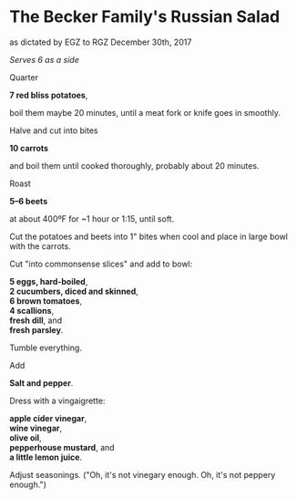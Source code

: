 # The Becker Family's Russian Salad
as dictated by EGZ to RGZ December 30th, 2017

*Serves 6 as a side*

Quarter

**7 red bliss potatoes**,

boil them maybe 20 minutes, until a meat fork or knife goes in smoothly.

Halve and cut into bites

**10 carrots**

and boil them until cooked thoroughly, probably about 20 minutes.

Roast

**5–6 beets**

at about 400ºF for ~1 hour or 1:15, until soft.

Cut the potatoes and beets into 1" bites when cool and place in large bowl with the carrots.

Cut "into commonsense slices" and add to bowl:

**5 eggs, hard-boiled**,<br>
**2 cucumbers, diced and skinned**,<br>
**6 brown tomatoes**,<br>
**4 scallions**,<br>
**fresh dill**, and<br>
**fresh parsley**.

Tumble everything.

Add

**Salt and pepper**.

Dress with a vingaigrette:

**apple cider vinegar**,<br>
**wine vinegar**,<br>
**olive oil**,<br>
**pepperhouse mustard**, and<br>
**a little lemon juice**.

Adjust seasonings. ("Oh, it's not vinegary enough. Oh, it's not peppery enough.")